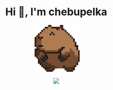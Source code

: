 <h1 align="center">Hi 👋, I'm chebupelka</h1>
<p align="center"> <img src="capyroll.gif"> </p>

<p align="center"> 
  <img src="https://github-readme-stats.vercel.app/api/top-langs/?username=chebupelka8&layout=compact&theme=dark">
</p>
